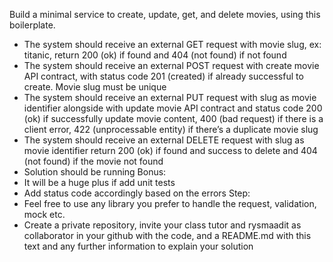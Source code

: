 Build a minimal service to create, update, get, and delete movies, using this boilerplate.
- The system should receive an external GET request with movie slug, ex: titanic,
return 200 (ok) if found and 404 (not found) if not found
- The system should receive an external POST request with create movie API
contract, with status code 201 (created) if already successful to create. Movie slug
must be unique
- The system should receive an external PUT request with slug as movie identifier
alongside with update movie API contract and status code 200 (ok) if successfully
update movie content, 400 (bad request) if there is a client error, 422
(unprocessable entity) if there’s a duplicate movie slug
- The system should receive an external DELETE request with slug as movie identifier
return 200 (ok) if found and success to delete and 404 (not found) if the movie not
found
- Solution should be running
Bonus:
- It will be a huge plus if add unit tests
- Add status code accordingly based on the errors
Step:
- Feel free to use any library you prefer to handle the request, validation, mock etc.
- Create a private repository, invite your class tutor and rysmaadit as collaborator in
your github with the code, and a README.md with this text and any further
information to explain your solution
